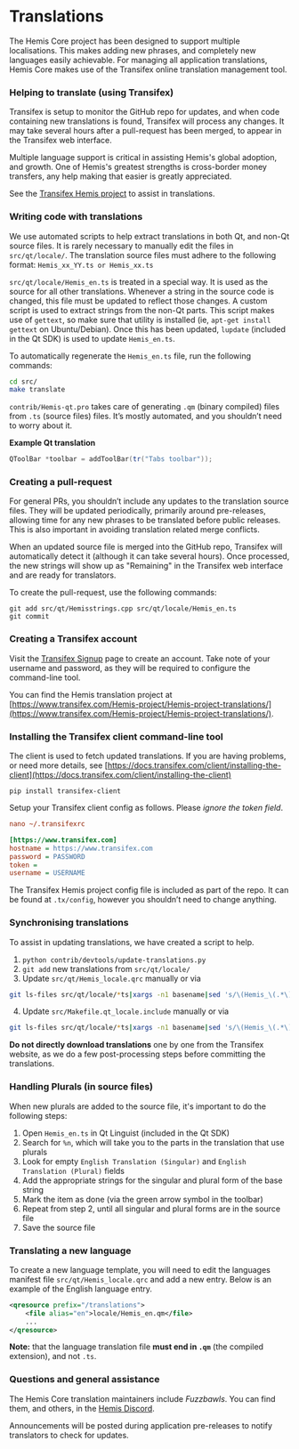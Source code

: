 Translations
============

The Hemis Core project has been designed to support multiple localisations. This makes adding new phrases, and completely new languages easily achievable. For managing all application translations, Hemis Core makes use of the Transifex online translation management tool.

### Helping to translate (using Transifex)
Transifex is setup to monitor the GitHub repo for updates, and when code containing new translations is found, Transifex will process any changes. It may take several hours after a pull-request has been merged, to appear in the Transifex web interface.

Multiple language support is critical in assisting Hemis's global adoption, and growth. One of Hemis's greatest strengths is cross-border money transfers, any help making that easier is greatly appreciated.

See the [Transifex Hemis project](https://www.transifex.com/Hemis-project/Hemis-project-translations/) to assist in translations.

### Writing code with translations
We use automated scripts to help extract translations in both Qt, and non-Qt source files. It is rarely necessary to manually edit the files in `src/qt/locale/`. The translation source files must adhere to the following format:
`Hemis_xx_YY.ts or Hemis_xx.ts`

`src/qt/locale/Hemis_en.ts` is treated in a special way. It is used as the source for all other translations. Whenever a string in the source code is changed, this file must be updated to reflect those changes. A custom script is used to extract strings from the non-Qt parts. This script makes use of `gettext`, so make sure that utility is installed (ie, `apt-get install gettext` on Ubuntu/Debian). Once this has been updated, `lupdate` (included in the Qt SDK) is used to update `Hemis_en.ts`.

To automatically regenerate the `Hemis_en.ts` file, run the following commands:
```sh
cd src/
make translate
```

`contrib/Hemis-qt.pro` takes care of generating `.qm` (binary compiled) files from `.ts` (source files) files. It’s mostly automated, and you shouldn’t need to worry about it.

**Example Qt translation**
```cpp
QToolBar *toolbar = addToolBar(tr("Tabs toolbar"));
```

### Creating a pull-request
For general PRs, you shouldn’t include any updates to the translation source files. They will be updated periodically, primarily around pre-releases, allowing time for any new phrases to be translated before public releases. This is also important in avoiding translation related merge conflicts.

When an updated source file is merged into the GitHub repo, Transifex will automatically detect it (although it can take several hours). Once processed, the new strings will show up as "Remaining" in the Transifex web interface and are ready for translators.

To create the pull-request, use the following commands:
```
git add src/qt/Hemisstrings.cpp src/qt/locale/Hemis_en.ts
git commit
```

### Creating a Transifex account
Visit the [Transifex Signup](https://www.transifex.com/signup/) page to create an account. Take note of your username and password, as they will be required to configure the command-line tool.

You can find the Hemis translation project at [https://www.transifex.com/Hemis-project/Hemis-project-translations/](https://www.transifex.com/Hemis-project/Hemis-project-translations/).

### Installing the Transifex client command-line tool
The client is used to fetch updated translations. If you are having problems, or need more details, see [https://docs.transifex.com/client/installing-the-client](https://docs.transifex.com/client/installing-the-client)

`pip install transifex-client`

Setup your Transifex client config as follows. Please *ignore the token field*.

```ini
nano ~/.transifexrc

[https://www.transifex.com]
hostname = https://www.transifex.com
password = PASSWORD
token =
username = USERNAME
```

The Transifex Hemis project config file is included as part of the repo. It can be found at `.tx/config`, however you shouldn’t need to change anything.

### Synchronising translations
To assist in updating translations, we have created a script to help.

1. `python contrib/devtools/update-translations.py`
2. `git add` new translations from `src/qt/locale/`
3. Update `src/qt/Hemis_locale.qrc` manually or via
```bash
git ls-files src/qt/locale/*ts|xargs -n1 basename|sed 's/\(Hemis_\(.*\)\).ts/<file alias="\2">locale\/\1.qm<\/file>/'
```
4. Update `src/Makefile.qt_locale.include` manually or via
```bash
git ls-files src/qt/locale/*ts|xargs -n1 basename|sed 's/\(Hemis_\(.*\)\).ts/  qt\/locale\/\1.ts \\/'
```

**Do not directly download translations** one by one from the Transifex website, as we do a few post-processing steps before committing the translations.

### Handling Plurals (in source files)
When new plurals are added to the source file, it's important to do the following steps:

1. Open `Hemis_en.ts` in Qt Linguist (included in the Qt SDK)
2. Search for `%n`, which will take you to the parts in the translation that use plurals
3. Look for empty `English Translation (Singular)` and `English Translation (Plural)` fields
4. Add the appropriate strings for the singular and plural form of the base string
5. Mark the item as done (via the green arrow symbol in the toolbar)
6. Repeat from step 2, until all singular and plural forms are in the source file
7. Save the source file

### Translating a new language
To create a new language template, you will need to edit the languages manifest file `src/qt/Hemis_locale.qrc` and add a new entry. Below is an example of the English language entry.

```xml
<qresource prefix="/translations">
    <file alias="en">locale/Hemis_en.qm</file>
    ...
</qresource>
```

**Note:** that the language translation file **must end in `.qm`** (the compiled extension), and not `.ts`.

### Questions and general assistance
The Hemis Core translation maintainers include *Fuzzbawls*. You can find them, and others, in the [Hemis Discord](https://discord.Hemis.org).

Announcements will be posted during application pre-releases to notify translators to check for updates.
